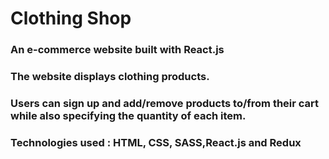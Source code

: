 # Clothing Shop

### An e-commerce website built with React.js
### The website displays clothing products.
### Users can sign up and add/remove products to/from their cart while also specifying the quantity of each item.
### Technologies used : HTML, CSS, SASS,React.js and Redux
